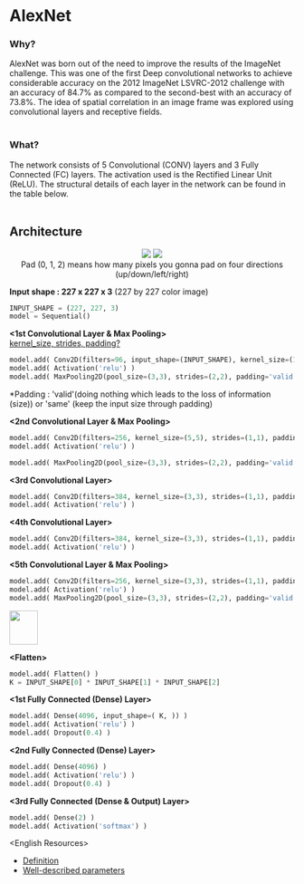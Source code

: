 <h1>AlexNet</h1>
<h3>Why?</h3>
AlexNet was born out of the need to improve the results of the ImageNet challenge. This was one of the first Deep convolutional networks to achieve considerable accuracy on the 2012 ImageNet LSVRC-2012 challenge with an accuracy of 84.7% as compared to the second-best with an accuracy of 73.8%. The idea of spatial correlation in an image frame was explored using convolutional layers and receptive fields.
<br><br>

<h3>What?</h3>
The network consists of 5 Convolutional (CONV) layers and 3 Fully Connected (FC) layers. The activation used is the Rectified Linear Unit (ReLU). The structural details of each layer in the network can be found in the table below. 
<br><br>

<h2>Architecture</h2>
<p align=center>
<img src="https://miro.medium.com/max/700/1*bD_DMBtKwveuzIkQTwjKQQ.png"> </img>
<img src="https://miro.medium.com/max/700/1*vXBvV_Unz3JAxytc5iSeoQ.png"> </img><br>
Pad (0, 1, 2) means how many pixels you gonna pad on four directions (up/down/left/right)
</p>
        

<strong>Input shape : 227 x 227 x 3</strong> (227 by 227 color image)
```python
INPUT_SHAPE = (227, 227, 3)
model = Sequential()
```
<strong>&lt;1st Convolutional Layer & Max Pooling&gt;</strong><br>
[kernel_size, strides, padding?](https://www.tensorflow.org/api_docs/python/tf/keras/layers/Conv2D)
```python
model.add( Conv2D(filters=96, input_shape=(INPUT_SHAPE), kernel_size=(11,11), strides=(4,4), padding='valid') )
model.add( Activation('relu') )
model.add( MaxPooling2D(pool_size=(3,3), strides=(2,2), padding='valid') )
```
*Padding : 'valid'(doing nothing which leads to the loss of information (size)) or 'same' (keep the input size through padding)

<strong>&lt;2nd Convolutional Layer & Max Pooling&gt;</strong>
```python
model.add( Conv2D(filters=256, kernel_size=(5,5), strides=(1,1), padding='same') )
model.add( Activation('relu') )

model.add( MaxPooling2D(pool_size=(3,3), strides=(2,2), padding='valid') )
```
<strong>&lt;3rd Convolutional Layer&gt;</strong>
```python
model.add( Conv2D(filters=384, kernel_size=(3,3), strides=(1,1), padding='same') )
model.add( Activation('relu') )
```
<strong>&lt;4th Convolutional Layer&gt;</strong>
```python
model.add( Conv2D(filters=384, kernel_size=(3,3), strides=(1,1), padding='same') )
model.add( Activation('relu') )
```
<strong>&lt;5th Convolutional Layer & Max Pooling&gt;</strong>
```python
model.add( Conv2D(filters=256, kernel_size=(3,3), strides=(1,1), padding='same') )
model.add( Activation('relu') )
model.add( MaxPooling2D(pool_size=(3,3), strides=(2,2), padding='valid') )
```

<img src="https://i.stack.imgur.com/dtybe.png" style="width:50px;height:60px;"></img>


<strong>&lt;Flatten&gt;</strong><br>
```python
model.add( Flatten() )
K = INPUT_SHAPE[0] * INPUT_SHAPE[1] * INPUT_SHAPE[2]
```

<strong>&lt;1st Fully Connected (Dense) Layer&gt;</strong><br>
```python
model.add( Dense(4096, input_shape=( K, )) )
model.add( Activation('relu') )
model.add( Dropout(0.4) )
```

<strong>&lt;2nd Fully Connected (Dense) Layer&gt;</strong><br>
```python
model.add( Dense(4096) )
model.add( Activation('relu') )
model.add( Dropout(0.4) )
```
<strong>&lt;3rd Fully Connected (Dense & Output) Layer&gt;</strong><br>
```python
model.add( Dense(2) )
model.add( Activation('softmax') )
```


&lt;English Resources&gt;<br>
<ul>
        <li><a href="https://towardsdatascience.com/the-w3h-of-alexnet-vggnet-resnet-and-inception-7baaaecccc96#_=_">Definition</a></li>
        <li><a href="https://towardsdatascience.com/alexnet-8b05c5eb88d4#:~:text=A%20momentum%20of%200.9%20has,batches%20lead%20to%20better%20models.">Well-described parameters</a></li>
</ul>

